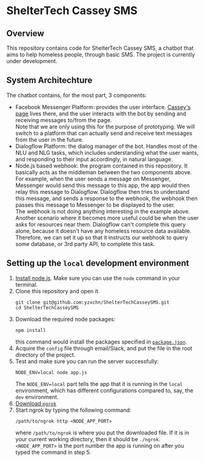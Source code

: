 # ShelterTech Cassey SMS
## Overview
This repository contains code for ShelterTech Cassey SMS, a chatbot that aims to help homeless people, through basic SMS. 
The project is currently under development.

## System Architechture
The chatbot contains, for the most part, 3 components:
* Facebook Messenger Platform: provides the user interface. [Cassey's page]() lives there, and the user interacts with the 
  bot by sending and receiving messages to/from the page.   
  Note that we are only using this for the purpose of prototyping. We will switch to a platform that can actually send and 
  receive text messages from the user in the future. 
* Dialogflow Platform: the dialog manager of the bot. Handles most of the NLU and NLG tasks, which includes understanding 
  what the user wants, and responding to their input accordingly, in natural language.
* Node.js based webhook: the program contained in this repository. It basically acts as the middleman between the two 
  components above.   
  For example, when the user sends a message on Messenger, Messenger would send this message to this app, 
  the app would then relay this message to Dialogflow. Dialogflow then tries to understand this message, and sends a response 
  to the webhook, the webhook then passes this message to Messenger to be displayed to the user.   
  The webhook is not doing anything interesting in the example above. Another scenario where it becomes more useful could be 
  when the user asks for resources near them. Dialogflow can't complete this query alone, because it doesn't have any homeless 
  resource data available. Therefore, we can set it up so that it instructs our webhook to query some database, or 3rd party
  API, to complete this task. 

## Setting up the `local` development environment
1. [Install node.js](https://nodejs.org/en/download/). Make sure you can use the `node` command in your terminal. 
2. Clone this repository and open it.
   ```shell
   git clone git@github.com:yzxchn/ShelterTechCasseySMS.git
   cd ShelterTechCasseySMS
   ```
3. Download the required node packages:
   ```shell
   npm install
   ```
   this command would install the packages specified in [`package.json`](ShelterTechCasseySMS/package.json).
4. Acquire the `config` file through email/Slack, and put the file in the root directory of the project.
5. Test and make sure you can run the server successfully: 
   ```shell
   NODE_ENV=local node app.js
   ```
   The `NODE_ENV=local` part tells the app that it is running in the `local` environment, which has different configurations
   compared to, say, the `dev` environment.
6. [Download `ngrok`](https://ngrok.com/download)
7. Start ngrok by typing the following command:
   ```shell
   /path/to/ngrok http <NODE_APP_PORT>
   ```
   where `/path/to/ngrok` is where you put the downloaded file. If it is in your current working directory, then it should be 
   `./ngrok`. `<NODE_APP_PORT>` is the port number the app is running on after you typed the command in step 5.
